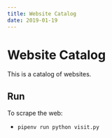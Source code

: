 ```yaml
---
title: Website Catalog
date: 2019-01-19
---
```


# Website Catalog

This is a catalog of websites.

## Run

To scrape the web:

* `pipenv run python visit.py`

